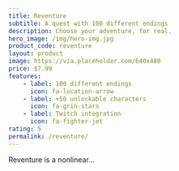 ```yaml
---
title: Reventure
subtitle: A quest with 100 different endings
description: Choose your adventure, for real.
hero_image: /img/hero-img.jpg
product_code: reventure
layout: product
image: https://via.placeholder.com/640x480
price: $7.99
features:
    - label: 100 different endings
      icon: fa-location-arrow
    - label: +50 unlockable characters
      icon: fa-grin-stars
    - label: Twitch integration
      icon: fa-fighter-jet
rating: 5
permalink: /reventure/
---
```


Reventure is a nonlinear...